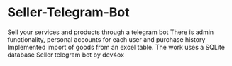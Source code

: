 # Seller-Telegram-Bot
Sell ​​your services and products through a telegram bot
There is admin functionality, personal accounts for each user and purchase history
Implemented import of goods from an excel table. The work uses a SQLite database
Seller telegram bot by dev4ox
